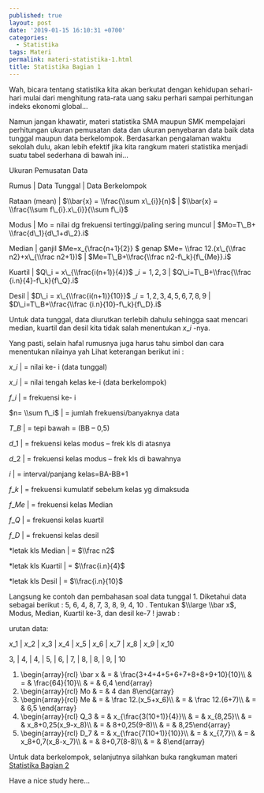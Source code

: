 ```yaml
---
published: true
layout: post
date: '2019-01-15 16:10:31 +0700'
categories:
  - Statistika
tags: Materi
permalink: materi-statistika-1.html
title: Statistika Bagian 1
---
```

Wah, bicara tentang statistika kita akan berkutat dengan kehidupan sehari-hari mulai dari menghitung rata-rata uang saku perhari sampai perhitungan indeks ekonomi global…

Namun jangan khawatir, materi statistika SMA maupun SMK mempelajari perhitungan ukuran pemusatan data dan ukuran penyebaran data baik data tunggal maupun data berkelompok. Berdasarkan pengalaman waktu sekolah dulu, akan lebih efektif jika kita rangkum materi statistika menjadi suatu tabel sederhana di bawah ini…

Ukuran Pemusatan Data

Rumus | Data Tunggal | Data Berkelompok

Rataan (mean) | $\\bar{x} = \\frac{\\sum x\_{i}}{n}$ | $\\bar{x} = \\frac{\\sum f\_{i}.x\_{i}}{\\sum f\_i}$

Modus | Mo = nilai dg frekuensi tertinggi/paling sering muncul | $Mo=T\_B+ \\frac{d\_1}{d\_1+d\_2}.i$

Median | ganjil $Me=x\_{\\frac{n+1}{2}} $ genap $Me= \\frac 12.(x\_{\\frac n2}+x\_{\\frac n2+1})$ | $Me=T\_B+\\frac{\\frac n2-f\_k}{f\_{Me}}.i$

Kuartil | $Q\_i = x\_{\\frac{i(n+1)}{4}}$ $\_i = 1,2,3$ | $Q\_i=T\_B+\\frac{\\frac {i.n}{4}-f\_k}{f\_Q}.i$

Desil | $D\_i = x\_{\\frac{i(n+1)}{10}}$ $\_i =1,2,3,4,5,6,7,8,9$ | $D\_i=T\_B+\\frac{\\frac {i.n}{10}-f\_k}{f\_D}.i$

Untuk data tunggal, data diurutkan terlebih dahulu sehingga saat mencari median, kuartil dan desil kita tidak salah menentukan $x\_i$ -nya.

Yang pasti, selain hafal rumusnya juga harus tahu simbol dan cara menentukan nilainya yah Lihat keterangan berikut ini :

$x\_i$ | \= nilai ke- i (data tunggal)

$x\_i$ | \= nilai tengah kelas ke-i (data berkelompok)

$f\_i$ | \= frekuensi ke- i

$n= \\sum f\_i$ | \= jumlah frekuensi/banyaknya data

$T\_B$ | \= tepi bawah = (BB – 0,5)

$d\_1$ | \= frekuensi kelas modus – frek kls di atasnya

$d\_2$ | \= frekuensi kelas modus – frek kls di bawahnya

$i$ | \= interval/panjang kelas=BA-BB+1

$f\_k$ | \= frekuensi kumulatif sebelum kelas yg dimaksuda

$f\_{Me}$ | \= frekuensi kelas Median

$f\_Q$ | \= frekuensi kelas kuartil

$f\_D$ | \= frekuensi kelas desil

\*letak kls Median | \= $\\frac n2$

\*letak kls Kuartil | \= $\\frac{i.n}{4}$

\*letak kls Desil | \= $\\frac{i.n}{10}$



Langsung ke contoh dan pembahasan soal data tunggal 1. Diketahui data sebagai berikut : 5, 6, 4, 8, 7, 3, 8, 9, 4, 10 . Tentukan $\\large \\bar x$, Modus, Median, Kuartil ke-3, dan desil ke-7 ! jawab :

urutan data:

$x\_1$ | $x\_2$ | $x\_3$ | $x\_4$ | $x\_5$ | $x\_6$ | $x\_7$ | $x\_8$ | $x\_9$ | $x\_{10}$

3, | 4, | 4, | 5, | 6, | 7, | 8, | 8, | 9, | 10

1.  \\begin{array}{rcl} \\bar x & = & \\frac{3+4+4+5+6+7+8+8+9+10}{10}\\\\ & = & \\frac{64}{10}\\\\ & = & 6,4 \\end{array}
2.  \\begin{array}{rcl} Mo & = & 4 dan 8\\end{array}
3.  \\begin{array}{rcl} Me & = & \\frac 12.(x\_5+x\_6)\\\\ & = & \\frac 12.(6+7)\\\\ & = & 6,5 \\end{array}
4.  \\begin{array}{rcl} Q\_3 & = & x\_{\\frac{3(10+1)}{4}}\\\\ & = & x\_{8,25}\\\\ & = & x\_8+0,25(x\_9-x\_8)\\\\ & = & 8+0,25(9-8)\\\\ & = & 8,25\\end{array}
5.  \\begin{array}{rcl} D\_7 & = & x\_{\\frac{7(10+1)}{10}}\\\\ & = & x\_{7,7}\\\\ & = & x\_8+0,7(x\_8-x\_7)\\\\ & = & 8+0,7(8-8)\\\\ & = & 8\\end{array}

Untuk data berkelompok, selanjutnya silahkan buka rangkuman materi [Statistika Bagian 2]({{site.baseurl}}/materi-statistika-2.html "Statistika Bagian 2")

Have a nice study here…

